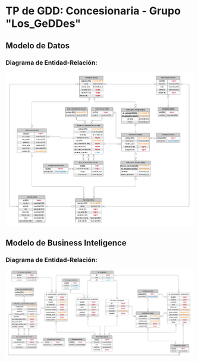 # TP de GDD: Concesionaria - Grupo "Los_GeDDes"

## Modelo de Datos
### Diagrama de Entidad-Relación: 
![DER](../Diagramas/DER.png)

## Modelo de Business Inteligence
### Diagrama de Entidad-Relación:
![DER_BI](../Diagramas/DER_BI.png)
